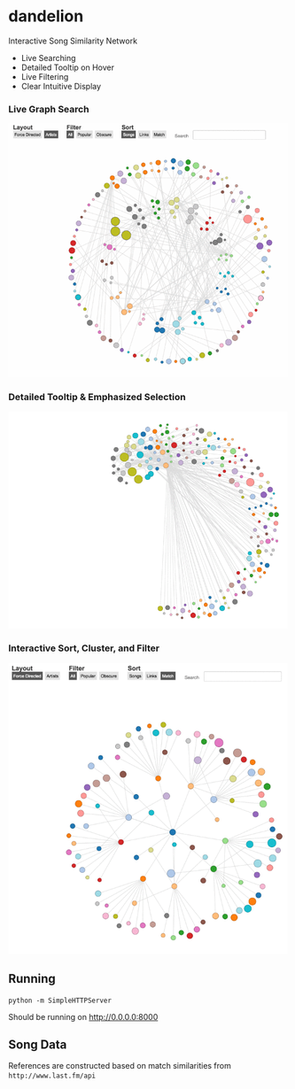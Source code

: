 # dandelion
Interactive Song Similarity Network

* Live Searching
* Detailed Tooltip on Hover
* Live Filtering
* Clear Intuitive Display

### Live Graph Search
![Encrypt Facebook Message](https://raw.githubusercontent.com/PseudoSky/dandelion/master/images/search.gif)


### Detailed Tooltip & Emphasized Selection
![Encrypt Facebook Message](https://raw.githubusercontent.com/PseudoSky/dandelion/master/images/interaction.gif)


### Interactive Sort, Cluster, and Filter
![Encrypt Facebook Message](https://raw.githubusercontent.com/PseudoSky/dandelion/master/images/layout-change.gif)


## Running

```
python -m SimpleHTTPServer
```

Should be running on http://0.0.0.0:8000

## Song Data

References are constructed based on match similarities from `http://www.last.fm/api`
